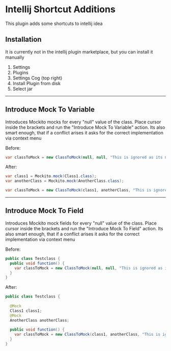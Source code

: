 # Intellij Shortcut Additions

This plugin adds some shortcuts to intellij idea

## Installation

It is currently not in the intellij plugin marketplace, but you can install it manually

1. Settings
2. Plugins
3. Settings Cog (top right)
4. Install Plugin from disk
5. Select jar

----------------------

## Introduce Mock To Variable

Introduces Mockito mocks for every "null" value of the class. Place cursor inside the brackets 
and run the "Introduce Mock To Variable" action. Its also smart enough, 
that if a conflict arises it asks for the correct implementation via context menu

Before:

```java
var classToMock = new ClassToMock(null, null, "This is ignored as its not null");
```

After:

```java
var class1 = Mockito.mock(Class1.class);
var anotherClass = Mockito.mock(AnotherClass.class);

var classToMock = new ClassToMock(class1, anotherClass, "This is ignored as its not null");
```

----------------------

## Introduce Mock To Field

Introduces Mockito mock fields for every "null" value of the class. Place cursor inside the brackets
and run the "Introduce Mock To Field" action. Its also smart enough,
that if a conflict arises it asks for the correct implementation via context menu

Before:

```java
public class Testclass {
  public void function() {
    var classToMock = new ClassToMock(null, null, "This is ignored as its not null");
  }
}
```

After:

```java
public class Testclass {
  
  @Mock
  Class1 class1;
  @Mock
  AnotherClass anotherClass;
  
  public void function() {
    var classToMock = new ClassToMock(class1, anotherClass, "This is ignored as its not null");
  }
}
```